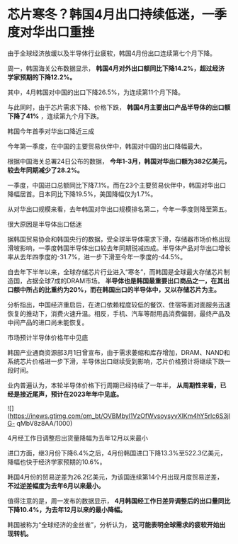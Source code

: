 # 芯片寒冬？韩国4月出口持续低迷，一季度对华出口重挫

由于全球经济放缓以及半导体行业疲软，韩国4月份出口连续第七个月下降。

周一，韩国海关公布数据显示， **韩国4月对外出口额同比下降14.2%，超过经济学家预期的下降12.2%。**

其中，4月韩国对中国的出口下降26.5%，为连续第11个月下降。

与此同时，由于芯片需求下降、价格下跌， **韩国4月主要出口产品半导体的出口额下降了41%** ，连续第九个月下跌。

韩国今年首季对华出口降近三成

今年第一季度，在中国的主要贸易伙伴中，韩国对中国的出口降幅最大。

根据中国海关总署24日公布的数据， **今年1-3月，韩国对华出口额为382亿美元，较去年同期减少了28.2%。**

一季度，中国进口总额同比下降7.1%。而在23个主要贸易伙伴中，韩国对华出口降幅居首。日本同比下降19.5%，美国降幅仅为1.7%。

从对华出口规模来看，去年韩国对华出口规模排名第二，今年一季度则降至第五。

很大原因是半导体出口低迷

据韩国贸易协会和韩国央行的数据，受全球半导体需求下滑，存储器市场价格出现滑坡影响，一季度韩国半导体出口较去年同期锐减四成。半导体产品对华出口增长率从去年四季度的-31.7%，进一步下滑至今年一季度的-44.5%。

自去年下半年以来，全球存储芯片行业进入“寒冬”，而韩国是全球最大存储芯片制造国，占据全球7成的DRAM市场。
**半导体也是韩国最重要出口商品之一，在其出口额中所占的比重约为20%，而在韩国出口的半导体中，又以存储芯片为主。**

分析指出，中国经济重启后，在进口依赖程度较低的餐饮、住宿等面对面服务迅速恢复的推动下，消费火速升温。相反，手机、汽车等耐用品消费偏弱，最终产品及中间产品的进口尚未能恢复。

市场预计半导体价格年中见底

韩国产业通商资源部3月1日曾宣布，由于需求萎缩和库存增加，DRAM、NAND和系统芯片价格进一步下滑，半导体出口继续受到影响，芯片价格预计将继续下跌一段时间。

业内普遍认为，本轮半导体价格下行周期已经持续了一年半， **从周期性来看，已经是接近尾声，预计在2023年年中见底。**

![](https://inews.gtimg.com/om_bt/OVBMbyl1VzOfWvsoysyvXlKm4hY5rlc6S3jlG-
qMbV8z8AA/1000)

4月经工作日调整后出货量降幅为去年12月以来最小

进口方面，继3月份下降6.4%之后，4月份韩国进口下降13.3%至522.3亿美元，降幅也快于经济学家预期的10.6%。

韩国4月份的贸易逆差为26.2亿美元，为该国连续第14个月出现月度贸易逆差， **不过逆差幅度为去年6月以来最小。**

值得注意的是，周一发布的数据显示， **4月韩国经工作日差异调整后的出口量同比下降10.4%，为去年12月以来的最小降幅。**

韩国被称为“全球经济的金丝雀”，分析认为， **这可能表明全球需求的疲软开始出现转机。**

